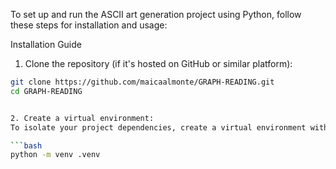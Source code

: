 To set up and run the ASCII art generation project using Python, follow these steps for installation and usage:

Installation Guide
1. Clone the repository (if it's hosted on GitHub or similar platform):

  ```bash
  git clone https://github.com/maicaalmonte/GRAPH-READING.git
  cd GRAPH-READING


 2. Create a virtual environment:
To isolate your project dependencies, create a virtual environment with the following command:

  ```bash
  python -m venv .venv





